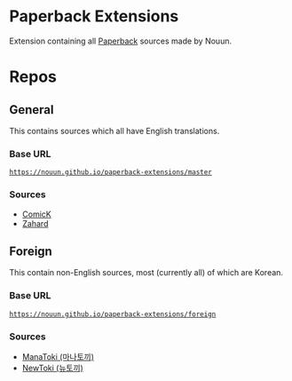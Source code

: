 # Paperback Extensions

Extension containing all [Paperback](https://paperback.moe/) sources made by Nouun.

# Repos

## General

This contains sources which all have English translations.

### Base URL

[`https://nouun.github.io/paperback-extensions/master`](https://nouun.github.io/paperback-extensions/master)

### Sources

 - [ComicK](https://comick.fun)
 - [Zahard](https://zahard.top)

## Foreign

This contain non-English sources, most (currently all) of which are Korean.

### Base URL

[`https://nouun.github.io/paperback-extensions/foreign`](https://nouun.github.io/paperback-extensions/foreign)

### Sources

 - [ManaToki (마나토끼)](https://manatoki111.net)
 - [NewToki (뉴토끼)](https://newtoki111.com)
